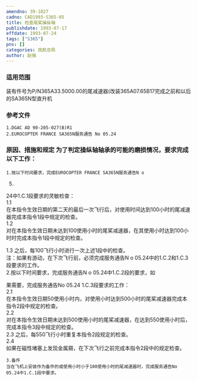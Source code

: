```yaml
---
amendno: 39-1027  
cadno: CAD1993-S365-05  
title: 检查尾桨操纵轴  
publishdate: 1993-07-17  
effdate: 1993-07-24  
tags: ["S365"]  
pns: []  
categories: 民航总局  
author: 赵强  
---
```

  
### 适用范围  
装有件号为P/N365A33.5000.00的尾减速器(改装365A07.65B17完成之前和以后的SA365N型直升机  
  
<!--more-->  
### 参考文件  
    1.DGAC AD 90-205-027(B)R1  
    2.EUROCOPTER FRANCE SA365N服务通告 No 05.24  
  
### 原因、措施和规定 为了判定操纵轴轴承的可能的磨损情况，要求完成以下工作：  
    1.按以下时间要求，完成EUROCOPTER FRANCE SA365N服务通告N o  
05.  
24中1.C.1段要求的灵敏检查：  
1.1  
 在本指令生效日期的第二天的最后一次飞行后，对使用时间达到100小时的尾减速器完成本指令1段中规定的检查。  
1.2  
 对在本指令生效日期未达到100使用小时的尾桨减速器，在其使用小时达到100小时时完成本指令1段中规定的检查。  
  
1.3 之后，每100飞行小时进行一次上述1段中的检查。  
    注：如果有游动，在下次飞行前，必须完成服务通告N o 05.24中的1.C.2和1.C.3段要求的工作。  
    2.按以下时间要求，完成服务通告N o 05.24中1.C.2段的要求，如  
  
果需要，完成服务通告No 05.24 1.C.3段要求的工作：  
2.1  
 在本指令生效日期50使用小时内，对使用小时达到500小时的尾桨减速器完成本指令2段中规定的检查。  
2.2  
 对在本指令生效日期未达到500使用小时的尾桨减速器，在达到550使用小时后，完成本指令3段中规定的检查。  
2.3 之后，每550飞行小时重复本指令2段规定的检查。  
2.4  
 如果在磁性堵塞上发现金属屑，在下次飞行之前完成本指令2段中的规定检查。  
  
    3.备件  
    当在飞机上安装作为备件的或使用小时小于100使用小时的尾减速器时，完成服务通告No 05.24中1.C.1段中要求。  
